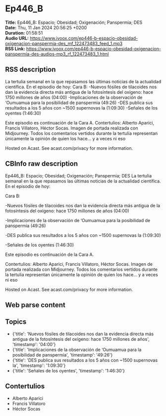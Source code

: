 # Ep446_B  
**Title:** Ep446_B: Espacio; Obesidad; Oxigenación; Panspermia; DES  
**Date:** Thu, 11 Jan 2024 20:56:25 +0200  
**Duration:** 01:58:51  
**Audio URL:** https://www.ivoox.com/ep446-b-espacio-obesidad-oxigenacion-panspermia-des_mf_122473483_feed_1.mp3  
**RSS Link:** https://www.ivoox.com/ep446-b-espacio-obesidad-oxigenacion-panspermia-des-audios-mp3_rf_122473483_1.html  

## RSS description
La tertulia semanal en la que repasamos las últimas noticias de la actualidad científica. En el episodio de hoy:
Cara B:
-Nuevos fósiles de tilacoides nos dan la evidencia directa más antigua de la fotosíntesis del oxígeno: hace 1750 millones de años (04:00)
-Implicaciones de la observación de ‘Oumuamua para la posibilidad de panspermia (49:26)
-DES publica sus resultados a los 5 años con ~1500 supernovas Ia (1:09:30)
-Señales de los oyentes (1:46:30)

Este episodio es continuación de la Cara A.
Contertulios: Alberto Aparici, Francis Villatoro, Héctor Socas. Imagen de portada realizada con Midjourney. Todos los comentarios vertidos durante la tertulia representan únicamente la opinión de quien los hace... y a veces ni eso


 Hosted on Acast. See acast.com/privacy for more information.

## CBInfo raw description
Ep446_B: Espacio; Obesidad; Oxigenación; Panspermia; DES
La tertulia semanal en la que repasamos las últimas noticias de la actualidad científica. En el episodio de hoy:

Cara B:

-Nuevos fósiles de tilacoides nos dan la evidencia directa más antigua de la fotosíntesis del oxígeno: hace 1750 millones de años (04:00)

-Implicaciones de la observación de ‘Oumuamua para la posibilidad de panspermia (49:26)

-DES publica sus resultados a los 5 años con ~1500 supernovas Ia (1:09:30)

-Señales de los oyentes (1:46:30)



Este episodio es continuación de la Cara A.

Contertulios: Alberto Aparici, Francis Villatoro, Héctor Socas. Imagen de portada realizada con Midjourney. Todos los comentarios vertidos durante la tertulia representan únicamente la opinión de quien los hace... y a veces ni eso





 Hosted on Acast. See acast.com/privacy for more information.




## Web parse content


## Topics
- {'title': 'Nuevos fósiles de tilacoides nos dan la evidencia directa más antigua de la fotosíntesis del oxígeno: hace 1750 millones de años', 'timestamp': '04:00'}
- {'title': 'Implicaciones de la observación de ‘Oumuamua para la posibilidad de panspermia', 'timestamp': '49:26'}
- {'title': 'DES publica sus resultados a los 5 años con ~1500 supernovas Ia', 'timestamp': '1:09:30'}
- {'title': 'Señales de los oyentes', 'timestamp': '1:46:30'}
## Contertulios
- Alberto Aparici
- Francis Villatoro
- Héctor Socas